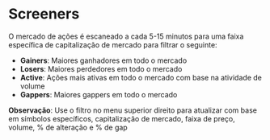 # **Screeners**

O mercado de ações é escaneado a cada 5-15 minutos para uma faixa específica de capitalização de mercado para filtrar o seguinte:

- **Gainers**: Maiores ganhadores em todo o mercado
- **Losers**: Maiores perdedores em todo o mercado
- **Active**: Ações mais ativas em todo o mercado com base na atividade de volume
- **Gappers**: Maiores gappers em todo o mercado

**Observação**: Use o filtro no menu superior direito para atualizar com base em símbolos específicos, capitalização de mercado, faixa de preço, volume, % de alteração e % de gap
